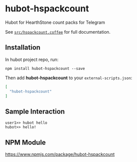 # hubot-hspackcount

Hubot for HearthStone count packs for Telegram

See [`src/hspackcount.coffee`](src/hspackcount.coffee) for full documentation.

## Installation

In hubot project repo, run:

`npm install hubot-hspackcount --save`

Then add **hubot-hspackcount** to your `external-scripts.json`:

```json
[
  "hubot-hspackcount"
]
```

## Sample Interaction

```
user1>> hubot hello
hubot>> hello!
```

## NPM Module

https://www.npmjs.com/package/hubot-hspackcount
